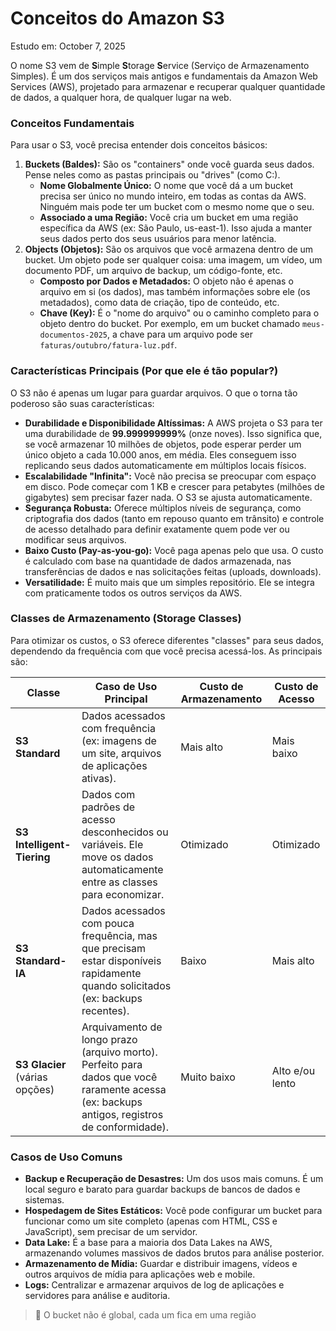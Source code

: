 # Conceitos do Amazon S3

Estudo em: October 7, 2025

O nome S3 vem de **S**imple **S**torage **S**ervice (Serviço de Armazenamento Simples). É um dos serviços mais antigos e fundamentais da Amazon Web Services (AWS), projetado para armazenar e recuperar qualquer quantidade de dados, a qualquer hora, de qualquer lugar na web.

### Conceitos Fundamentais

Para usar o S3, você precisa entender dois conceitos básicos:

1. **Buckets (Baldes):** São os "containers" onde você guarda seus dados. Pense neles como as pastas principais ou "drives" (como C:).
    - **Nome Globalmente Único:** O nome que você dá a um bucket precisa ser único no mundo inteiro, em todas as contas da AWS. Ninguém mais pode ter um bucket com o mesmo nome que o seu.
    - **Associado a uma Região:** Você cria um bucket em uma região específica da AWS (ex: São Paulo, us-east-1). Isso ajuda a manter seus dados perto dos seus usuários para menor latência.
2. **Objects (Objetos):** São os arquivos que você armazena dentro de um bucket. Um objeto pode ser qualquer coisa: uma imagem, um vídeo, um documento PDF, um arquivo de backup, um código-fonte, etc.
    - **Composto por Dados e Metadados:** O objeto não é apenas o arquivo em si (os dados), mas também informações sobre ele (os metadados), como data de criação, tipo de conteúdo, etc.
    - **Chave (Key):** É o "nome do arquivo" ou o caminho completo para o objeto dentro do bucket. Por exemplo, em um bucket chamado `meus-documentos-2025`, a chave para um arquivo pode ser `faturas/outubro/fatura-luz.pdf`.

### Características Principais (Por que ele é tão popular?)

O S3 não é apenas um lugar para guardar arquivos. O que o torna tão poderoso são suas características:

- **Durabilidade e Disponibilidade Altíssimas:** A AWS projeta o S3 para ter uma durabilidade de **99.999999999%** (onze noves). Isso significa que, se você armazenar 10 milhões de objetos, pode esperar perder um único objeto a cada 10.000 anos, em média. Eles conseguem isso replicando seus dados automaticamente em múltiplos locais físicos.
- **Escalabilidade "Infinita":** Você não precisa se preocupar com espaço em disco. Pode começar com 1 KB e crescer para petabytes (milhões de gigabytes) sem precisar fazer nada. O S3 se ajusta automaticamente.
- **Segurança Robusta:** Oferece múltiplos níveis de segurança, como criptografia dos dados (tanto em repouso quanto em trânsito) e controle de acesso detalhado para definir exatamente quem pode ver ou modificar seus arquivos.
- **Baixo Custo (Pay-as-you-go):** Você paga apenas pelo que usa. O custo é calculado com base na quantidade de dados armazenada, nas transferências de dados e nas solicitações feitas (uploads, downloads).
- **Versatilidade:** É muito mais que um simples repositório. Ele se integra com praticamente todos os outros serviços da AWS.

### Classes de Armazenamento (Storage Classes)

Para otimizar os custos, o S3 oferece diferentes "classes" para seus dados, dependendo da frequência com que você precisa acessá-los. As principais são:

| Classe | Caso de Uso Principal | Custo de Armazenamento | Custo de Acesso |
| --- | --- | --- | --- |
| **S3 Standard** | Dados acessados com frequência (ex: imagens de um site, arquivos de aplicações ativas). | Mais alto | Mais baixo |
| **S3 Intelligent-Tiering** | Dados com padrões de acesso desconhecidos ou variáveis. Ele move os dados automaticamente entre as classes para economizar. | Otimizado | Otimizado |
| **S3 Standard-IA** | Dados acessados com pouca frequência, mas que precisam estar disponíveis rapidamente quando solicitados (ex: backups recentes). | Baixo | Mais alto |
| **S3 Glacier** (várias opções) | Arquivamento de longo prazo (arquivo morto). Perfeito para dados que você raramente acessa (ex: backups antigos, registros de conformidade). | Muito baixo | Alto e/ou lento |

### Casos de Uso Comuns

- **Backup e Recuperação de Desastres:** Um dos usos mais comuns. É um local seguro e barato para guardar backups de bancos de dados e sistemas.
- **Hospedagem de Sites Estáticos:** Você pode configurar um bucket para funcionar como um site completo (apenas com HTML, CSS e JavaScript), sem precisar de um servidor.
- **Data Lake:** É a base para a maioria dos Data Lakes na AWS, armazenando volumes massivos de dados brutos para análise posterior.
- **Armazenamento de Mídia:** Guardar e distribuir imagens, vídeos e outros arquivos de mídia para aplicações web e mobile.
- **Logs:** Centralizar e armazenar arquivos de log de aplicações e servidores para análise e auditoria.

> 📌 O bucket não é global, cada um fica em uma região